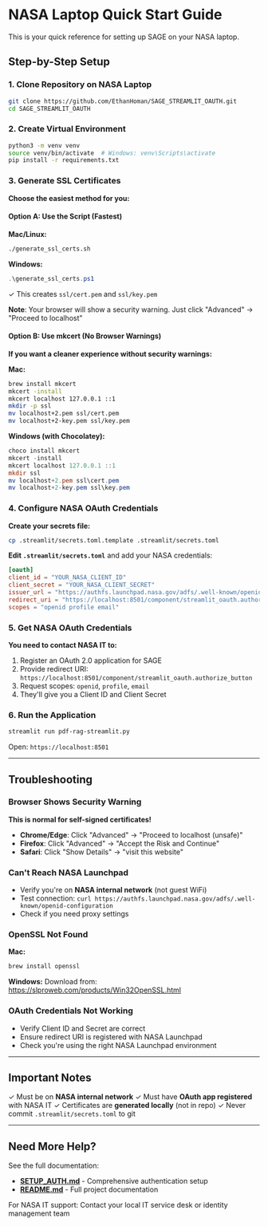 # NASA Laptop Quick Start Guide

This is your quick reference for setting up SAGE on your NASA laptop.

## Step-by-Step Setup

### 1. Clone Repository on NASA Laptop

```bash
git clone https://github.com/EthanHoman/SAGE_STREAMLIT_OAUTH.git
cd SAGE_STREAMLIT_OAUTH
```

### 2. Create Virtual Environment

```bash
python3 -m venv venv
source venv/bin/activate  # Windows: venv\Scripts\activate
pip install -r requirements.txt
```

### 3. Generate SSL Certificates

**Choose the easiest method for you:**

#### Option A: Use the Script (Fastest)

**Mac/Linux:**
```bash
./generate_ssl_certs.sh
```

**Windows:**
```powershell
.\generate_ssl_certs.ps1
```

✓ This creates `ssl/cert.pem` and `ssl/key.pem`

**Note**: Your browser will show a security warning. Just click "Advanced" → "Proceed to localhost"

#### Option B: Use mkcert (No Browser Warnings)

**If you want a cleaner experience without security warnings:**

**Mac:**
```bash
brew install mkcert
mkcert -install
mkcert localhost 127.0.0.1 ::1
mkdir -p ssl
mv localhost+2.pem ssl/cert.pem
mv localhost+2-key.pem ssl/key.pem
```

**Windows (with Chocolatey):**
```powershell
choco install mkcert
mkcert -install
mkcert localhost 127.0.0.1 ::1
mkdir ssl
mv localhost+2.pem ssl\cert.pem
mv localhost+2-key.pem ssl\key.pem
```

### 4. Configure NASA OAuth Credentials

**Create your secrets file:**
```bash
cp .streamlit/secrets.toml.template .streamlit/secrets.toml
```

**Edit `.streamlit/secrets.toml`** and add your NASA credentials:

```toml
[oauth]
client_id = "YOUR_NASA_CLIENT_ID"
client_secret = "YOUR_NASA_CLIENT_SECRET"
issuer_url = "https://authfs.launchpad.nasa.gov/adfs/.well-known/openid-configuration"
redirect_uri = "https://localhost:8501/component/streamlit_oauth.authorize_button"
scopes = "openid profile email"
```

### 5. Get NASA OAuth Credentials

**You need to contact NASA IT to:**
1. Register an OAuth 2.0 application for SAGE
2. Provide redirect URI: `https://localhost:8501/component/streamlit_oauth.authorize_button`
3. Request scopes: `openid`, `profile`, `email`
4. They'll give you a Client ID and Client Secret

### 6. Run the Application

```bash
streamlit run pdf-rag-streamlit.py
```

Open: `https://localhost:8501`

---

## Troubleshooting

### Browser Shows Security Warning

**This is normal for self-signed certificates!**

- **Chrome/Edge**: Click "Advanced" → "Proceed to localhost (unsafe)"
- **Firefox**: Click "Advanced" → "Accept the Risk and Continue"
- **Safari**: Click "Show Details" → "visit this website"

### Can't Reach NASA Launchpad

- Verify you're on **NASA internal network** (not guest WiFi)
- Test connection: `curl https://authfs.launchpad.nasa.gov/adfs/.well-known/openid-configuration`
- Check if you need proxy settings

### OpenSSL Not Found

**Mac:**
```bash
brew install openssl
```

**Windows:**
Download from: https://slproweb.com/products/Win32OpenSSL.html

### OAuth Credentials Not Working

- Verify Client ID and Secret are correct
- Ensure redirect URI is registered with NASA Launchpad
- Check you're using the right NASA Launchpad environment

---

## Important Notes

✓ Must be on **NASA internal network**
✓ Must have **OAuth app registered** with NASA IT
✓ Certificates are **generated locally** (not in repo)
✓ Never commit `.streamlit/secrets.toml` to git

---

## Need More Help?

See the full documentation:
- **[SETUP_AUTH.md](SETUP_AUTH.md)** - Comprehensive authentication setup
- **[README.md](README.md)** - Full project documentation

For NASA IT support: Contact your local IT service desk or identity management team
